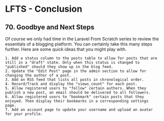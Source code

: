 # LFTS - Conclusion

## 70. Goodbye and Next Steps

Of course we only had time in the Laravel From Scratch series to review the essentials of a blogging platform. You can certainly take this many steps further. Here are some quick ideas that you might play with.

    1. Add a status column to the posts table to allow for posts that are still in a "draft" state. Only when this status is changed to "published" should they show up in the blog feed.
    2. Update the "Edit Post" page in the admin section to allow for changing the author of a post.
    3. Add an RSS feed that lists all posts in chronological order.
    4. Record/Track and display the "views_count" for each post.
    5. Allow registered users to "follow" certain authors. When they publish a new post, an email should be delivered to all followers.
    6. Allow registered users to "bookmark" certain posts that they enjoyed. Then display their bookmarks in a corresponding settings page.
    7. Add an account page to update your username and upload an avatar for your profile.
